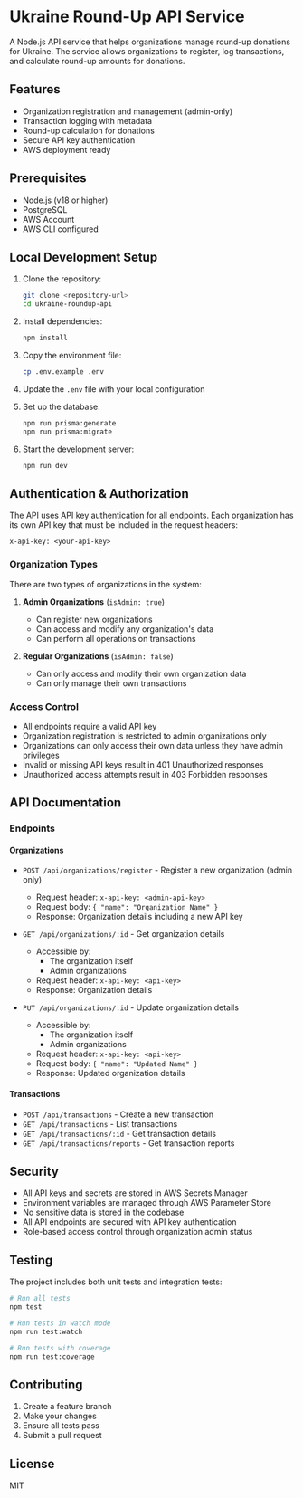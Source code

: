 # Ukraine Round-Up API Service

A Node.js API service that helps organizations manage round-up donations for Ukraine. The service allows organizations to register, log transactions, and calculate round-up amounts for donations.

## Features

- Organization registration and management (admin-only)
- Transaction logging with metadata
- Round-up calculation for donations
- Secure API key authentication
- AWS deployment ready

## Prerequisites

- Node.js (v18 or higher)
- PostgreSQL
- AWS Account
- AWS CLI configured

## Local Development Setup

1. Clone the repository:
   ```bash
   git clone <repository-url>
   cd ukraine-roundup-api
   ```

2. Install dependencies:
   ```bash
   npm install
   ```

3. Copy the environment file:
   ```bash
   cp .env.example .env
   ```

4. Update the `.env` file with your local configuration

5. Set up the database:
   ```bash
   npm run prisma:generate
   npm run prisma:migrate
   ```

6. Start the development server:
   ```bash
   npm run dev
   ```

## Authentication & Authorization

The API uses API key authentication for all endpoints. Each organization has its own API key that must be included in the request headers:

```
x-api-key: <your-api-key>
```

### Organization Types

There are two types of organizations in the system:

1. **Admin Organizations** (`isAdmin: true`)
   - Can register new organizations
   - Can access and modify any organization's data
   - Can perform all operations on transactions

2. **Regular Organizations** (`isAdmin: false`)
   - Can only access and modify their own organization data
   - Can only manage their own transactions

### Access Control

- All endpoints require a valid API key
- Organization registration is restricted to admin organizations only
- Organizations can only access their own data unless they have admin privileges
- Invalid or missing API keys result in 401 Unauthorized responses
- Unauthorized access attempts result in 403 Forbidden responses

## API Documentation

### Endpoints

#### Organizations

- `POST /api/organizations/register` - Register a new organization (admin only)
  - Request header: `x-api-key: <admin-api-key>`
  - Request body: `{ "name": "Organization Name" }`
  - Response: Organization details including a new API key

- `GET /api/organizations/:id` - Get organization details
  - Accessible by:
    - The organization itself
    - Admin organizations
  - Request header: `x-api-key: <api-key>`
  - Response: Organization details

- `PUT /api/organizations/:id` - Update organization details
  - Accessible by:
    - The organization itself
    - Admin organizations
  - Request header: `x-api-key: <api-key>`
  - Request body: `{ "name": "Updated Name" }`
  - Response: Updated organization details

#### Transactions

- `POST /api/transactions` - Create a new transaction
- `GET /api/transactions` - List transactions
- `GET /api/transactions/:id` - Get transaction details
- `GET /api/transactions/reports` - Get transaction reports

## Security

- All API keys and secrets are stored in AWS Secrets Manager
- Environment variables are managed through AWS Parameter Store
- No sensitive data is stored in the codebase
- All API endpoints are secured with API key authentication
- Role-based access control through organization admin status

## Testing

The project includes both unit tests and integration tests:

```bash
# Run all tests
npm test

# Run tests in watch mode
npm run test:watch

# Run tests with coverage
npm run test:coverage
```

## Contributing

1. Create a feature branch
2. Make your changes
3. Ensure all tests pass
4. Submit a pull request

## License

MIT
